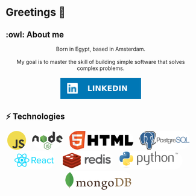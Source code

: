 # Greetings 👋

<h2>:owl: About me</h2>
<p align="center">
  Born in Egypt, based in Amsterdam.</br></br>My goal is to master the skill of building simple software that solves complex problems.</br></br>
  <a href="https://www.linkedin.com/in/samyshehata/"><img src="images/linkedin.svg"></a>
</p>

<h2>⚡ Technologies</h2>
<p align="center">
  <img src="images/jslogo.png" alt="js logo" height="50" style="border-radius:50px"/>&nbsp;&nbsp;&nbsp;
  <img src="images/nodejs.svg" alt="node js logo" height="50"  style="border-radius:50%"/>&nbsp;&nbsp;&nbsp;
  <img src="images/html5.png" alt="html 5 logo" height="50"style="border-radius:50px"/>&nbsp;&nbsp;&nbsp;
  <img src="images/postgres.png" alt="postgres logo" height="50" style="border-radius:50px"/>&nbsp;&nbsp;&nbsp;
  <img src="images/react.png" alt="react logo" height="50" style="border-radius:50px"/>&nbsp;&nbsp;&nbsp;
  <img src="images/redis.png" alt="redis logo" height="50" style="border-radius:50px"/>&nbsp;&nbsp;&nbsp;
  <img src="images/python-logo-generic.svg" alt="python logo"  height="50" style="border-radius:50px"/>&nbsp;&nbsp;&nbsp;
  <img src="images/mongo.png" alt="mongo logo" height="50" style="border-radius:50px"/>&nbsp;&nbsp;&nbsp;
</p>
